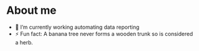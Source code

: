 # About me

- 🔭 I’m currently working automating data reporting 
- ⚡ Fun fact: A banana tree never forms a wooden trunk so is considered a herb. 
